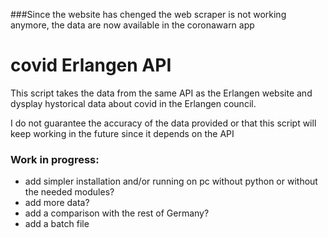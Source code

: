 ###Since the website has chenged the web scraper is not working anymore, the data are now available in the coronawarn app
# covid Erlangen API

This script takes the data from the same API as the Erlangen website and dysplay hystorical data about covid in the Erlangen council.

I do not guarantee the accuracy of the data provided or that this script will keep working in the future since it depends on the API

### Work in progress:
- add simpler installation and/or running on pc without python or without the needed modules?
- add more data?
- add a comparison with the rest of Germany?
- add a batch file
